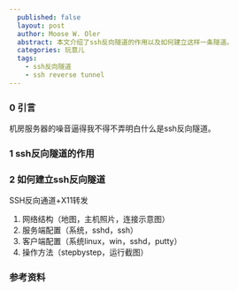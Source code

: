 ```yaml
---
  published: false
  layout: post
  author: Moose W. Oler
  abstract: 本文介绍了ssh反向隧道的作用以及如何建立这样一条隧道。
  categories: 玩意儿
  tags:
    - ssh反向隧道
    - ssh reverse tunnel
---
```


### 0 引言

机房服务器的噪音逼得我不得不弄明白什么是ssh反向隧道。

### 1 ssh反向隧道的作用

### 2 如何建立ssh反向隧道
SSH反向通道+X11转发

1.	网络结构（地图，主机照片，连接示意图）
2.	服务端配置（系统，sshd，ssh）
3.	客户端配置（系统linux，win，sshd，putty）
4.	操作方法（stepbystep，运行截图）

### 参考资料
